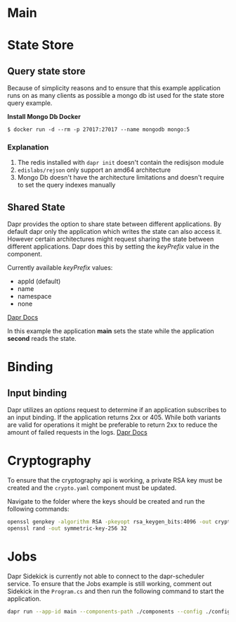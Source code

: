 # Main

# State Store
## Query state store
Because of simplicity reasons and to ensure that this example application runs on as many clients as possible a mongo db ist used for the state store query example.

**Install Mongo Db Docker** 
```
$ docker run -d --rm -p 27017:27017 --name mongodb mongo:5
```
### Explanation
1. The redis installed with ```dapr init``` doesn't contain the redisjson module
2. ```edislabs/rejson``` only support an amd64 architecture
3. Mongo Db doesn't have the architecture limitations and doesn't require to set the query indexes manually

## Shared State
Dapr provides the option to share state between different applications. By default dapr only the application which writes the state can also access it.
However certain architectures might request sharing the state between different applications.
Dapr does this by setting the _keyPrefix_ value in the component. <br />

Currently available _keyPrefix_ values:
- appId (default)
- name
- namespace
- none

[Dapr Docs](https://docs.dapr.io/developing-applications/building-blocks/state-management/howto-share-state/)

In this example the application **main** sets the state while the application **second** reads the state.
# Binding
## Input binding
Dapr utilizes an _options_ request to determine if an application subscribes to an input binding.
If the application returns 2xx or 405. While both variants are valid for operations it might be preferable to return 2xx to reduce the amount of failed requests in the logs.
[Dapr Docs](https://docs.dapr.io/developing-applications/building-blocks/bindings/bindings-overview/#input-bindings)

# Cryptography
To ensure that the cryptography api is working, a private RSA key must be created and the `crypto.yaml` component must be updated.

Navigate to the folder where the keys should be created and run the following commands:
```bash
openssl genpkey -algorithm RSA -pkeyopt rsa_keygen_bits:4096 -out cryptokey.pem
openssl rand -out symmetric-key-256 32
```

# Jobs
Dapr Sidekick is currently not able to connect to the dapr-scheduler service.
To ensure that the Jobs example is still working, comment out Sidekick in the `Program.cs` and then run the following command to start the application.

```bash
dapr run --app-id main --components-path ./components --config ./configuration.yaml --dapr-http-port 3500 --dapr-grpc-port 53570 --app-port 5070
```